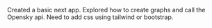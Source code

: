 Created a basic next app. Explored how to create graphs and call the Opensky api. Need to add css using tailwind or bootstrap.